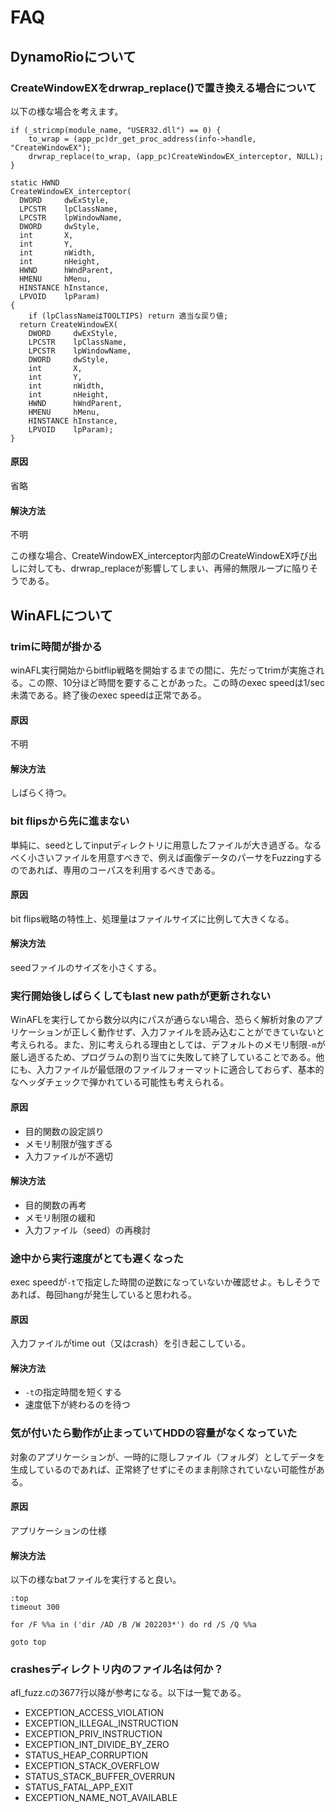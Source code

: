 # FAQ

## DynamoRioについて

### CreateWindowEXをdrwrap_replace()で置き換える場合について
以下の様な場合を考えます。

```
if (_stricmp(module_name, "USER32.dll") == 0) {
	to_wrap = (app_pc)dr_get_proc_address(info->handle, "CreateWindowEX");
	drwrap_replace(to_wrap, (app_pc)CreateWindowEX_interceptor, NULL);
}

static HWND
CreateWindowEX_interceptor(
  DWORD     dwExStyle,
  LPCSTR    lpClassName,
  LPCSTR    lpWindowName,
  DWORD     dwStyle,
  int       X,
  int       Y,
  int       nWidth,
  int       nHeight,
  HWND      hWndParent,
  HMENU     hMenu,
  HINSTANCE hInstance,
  LPVOID    lpParam)
{
	if (lpClassNameはTOOLTIPS) return 適当な戻り値;
  return CreateWindowEX(
    DWORD     dwExStyle,
    LPCSTR    lpClassName,
    LPCSTR    lpWindowName,
    DWORD     dwStyle,
    int       X,
    int       Y,
    int       nWidth,
    int       nHeight,
    HWND      hWndParent,
    HMENU     hMenu,
    HINSTANCE hInstance,
    LPVOID    lpParam);
}
```
#### 原因
省略

#### 解決方法
不明

この様な場合、CreateWindowEX_interceptor内部のCreateWindowEX呼び出しに対しても、drwrap_replaceが影響してしまい、再帰的無限ループに陥りそうである。

## WinAFLについて
### trimに時間が掛かる
winAFL実行開始からbitflip戦略を開始するまでの間に、先だってtrimが実施される。この際、10分ほど時間を要することがあった。この時のexec speedは1/sec未満である。終了後のexec speedは正常である。

#### 原因
不明

#### 解決方法
しばらく待つ。

### bit flipsから先に進まない
単純に、seedとしてinputディレクトリに用意したファイルが大き過ぎる。なるべく小さいファイルを用意すべきで、例えば画像データのパーサをFuzzingするのであれば、専用のコーパスを利用するべきである。

#### 原因
bit flips戦略の特性上、処理量はファイルサイズに比例して大きくなる。

#### 解決方法
seedファイルのサイズを小さくする。

### 実行開始後しばらくしてもlast new pathが更新されない
WinAFLを実行してから数分以内にパスが通らない場合、恐らく解析対象のアプリケーションが正しく動作せず、入力ファイルを読み込むことができていないと考えられる。また、別に考えられる理由としては、デフォルトのメモリ制限```-m```が厳し過ぎるため、プログラムの割り当てに失敗して終了していることである。他にも、入力ファイルが最低限のファイルフォーマットに適合しておらず、基本的なヘッダチェックで弾かれている可能性も考えられる。

#### 原因
- 目的関数の設定誤り
- メモリ制限が強すぎる
- 入力ファイルが不適切

#### 解決方法
- 目的関数の再考
- メモリ制限の緩和
- 入力ファイル（seed）の再検討

### 途中から実行速度がとても遅くなった
exec speedが```-t```で指定した時間の逆数になっていないか確認せよ。もしそうであれば、毎回hangが発生していると思われる。

#### 原因
入力ファイルがtime out（又はcrash）を引き起こしている。

#### 解決方法
- ```-t```の指定時間を短くする
- 速度低下が終わるのを待つ

### 気が付いたら動作が止まっていてHDDの容量がなくなっていた
対象のアプリケーションが、一時的に隠しファイル（フォルダ）としてデータを生成しているのであれば、正常終了せずにそのまま削除されていない可能性がある。

#### 原因
アプリケーションの仕様

#### 解決方法
以下の様なbatファイルを実行すると良い。

```
:top
timeout 300

for /F %%a in ('dir /AD /B /W 202203*') do rd /S /Q %%a

goto top
```

### crashesディレクトリ内のファイル名は何か？
afl_fuzz.cの3677行以降が参考になる。以下は一覧である。

- EXCEPTION_ACCESS_VIOLATION
- EXCEPTION_ILLEGAL_INSTRUCTION
- EXCEPTION_PRIV_INSTRUCTION
- EXCEPTION_INT_DIVIDE_BY_ZERO
- STATUS_HEAP_CORRUPTION
- EXCEPTION_STACK_OVERFLOW
- STATUS_STACK_BUFFER_OVERRUN
- STATUS_FATAL_APP_EXIT
- EXCEPTION_NAME_NOT_AVAILABLE

